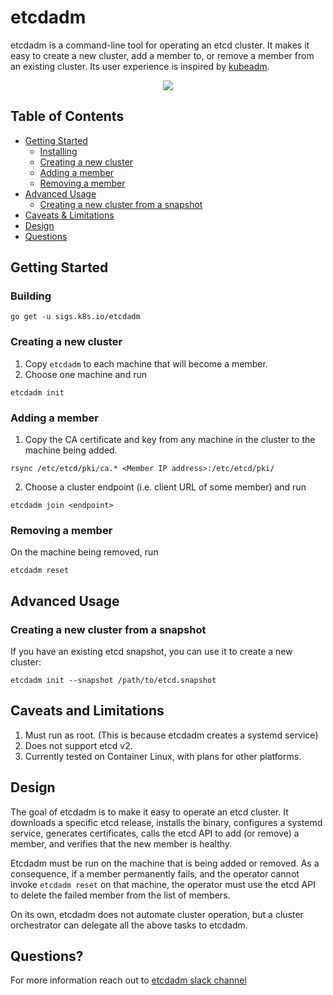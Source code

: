 etcdadm
=======

etcdadm is a command-line tool for operating an etcd cluster. It makes it easy to create a new cluster, add a member to, or remove a member from an existing cluster. Its user experience is inspired by [kubeadm](https://kubernetes.io/docs/reference/setup-tools/kubeadm/).

<p align="center">
    <img src="https://cdn.rawgit.com/platform9/etcdadm/master/demo.svg">
</p>

## Table of Contents

  - [Getting Started](#getting-started)
    - [Installing](#installing)
    - [Creating a new cluster](#creating-a-new-cluster)
    - [Adding a member](#adding-a-member)
    - [Removing a member](#removing-a-member)
  - [Advanced Usage](#advanced-usage)
    - [Creating a new cluster from a snapshot](#creating-a-new-cluster-from-a-snapshot)
  - [Caveats & Limitations](#caveats--limitations)
  - [Design](#design)
  - [Questions](#questions)

## Getting Started

### Building

```
go get -u sigs.k8s.io/etcdadm
```

### Creating a new cluster

1. Copy `etcdadm` to each machine that will become a member.
2. Choose one machine and run

```
etcdadm init
```

### Adding a member

1. Copy the CA certificate and key from any machine in the cluster to the machine being added.

```
rsync /etc/etcd/pki/ca.* <Member IP address>:/etc/etcd/pki/
```
2. Choose a cluster endpoint (i.e. client URL of some member) and run

```
etcdadm join <endpoint>
```

### Removing a member

On the machine being removed, run

```
etcdadm reset
```

## Advanced Usage

### Creating a new cluster from a snapshot

If you have an existing etcd snapshot, you can use it to create a new cluster:

```
etcdadm init --snapshot /path/to/etcd.snapshot
```

## Caveats and Limitations

1. Must run as root. (This is because etcdadm creates a systemd service)
2. Does not support etcd v2.
3. Currently tested on Container Linux, with plans for other platforms.

## Design

The goal of etcdadm is to make it easy to operate an etcd cluster. It downloads a specific etcd release, installs the binary, configures a systemd service, generates certificates, calls the etcd API to add (or remove) a member, and verifies that the new member is healthy.

Etcdadm must be run on the machine that is being added or removed. As a consequence, if a member permanently fails, and the operator cannot invoke `etcdadm reset` on that machine, the operator must use the etcd API to delete the failed member from the list of members.

On its own, etcdadm does not automate cluster operation, but a cluster orchestrator can delegate all the above tasks to etcdadm.

<a name="questions"></a>
## Questions?

For more information reach out to [etcdadm slack channel](https://kubernetes.slack.com/messages/CEM0AT9GW)
